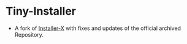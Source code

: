 # Tiny-Installer

- A fork of [Installer-X](https://github.com/iamr0s/installerx) with fixes and updates of the official archived Repository.